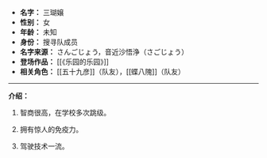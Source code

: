 
- **名字：** 三瑚嬢
- **性别：** 女
- **年龄：** 未知
- **身份：** 搜寻队成员
- **名字来源：** さんごじょう，音近沙悟浄（さごじょう）
- **登场作品：** [[《乐园的乐园》]]
- **相关角色：** [[五十九彦]]（队友），[[蝶八隗]]（队友）

---

**介绍：** 

1. 智商很高，在学校多次跳级。

2. 拥有惊人的免疫力。

3. 驾驶技术一流。
